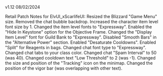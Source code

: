v1.12 08/02/2024

Retail Patch Notes for ElvUI_xScarlifeUI:
Resized the Blizzard "Game Menu" size.
Removed the chat bubble backdrop.
Increased the character item level font size by 1.
Changed the item level fonts to "Expressway".
Enabled the "Hide In Keystone" option for the Objective Frame.
Changed the "Display Item Level" font for Guild Bank to "Expressway".
Disabled "Smooth Bars" in the "Alternative Power" section.
Enabled "Desaturate Cooldowns".
Enabled "Split" for Reagents in bags.
Changed chat font type to "Expressway".
Changed chat tabs to your class color.
Changed chat "Spam Interval" to 50 (was 40).
Changed cooldown text "Low Threshold" to 2 (was -1).
Changed the size and position of the "Tracking" icon on the minimap.
Changed the position of the vigor bar (was overlapping with other text).
